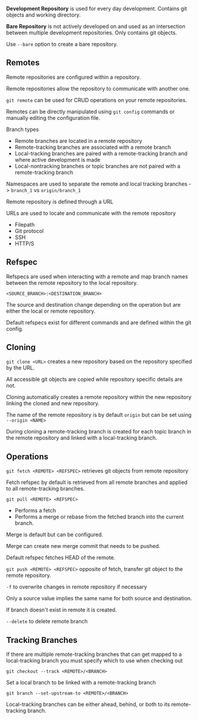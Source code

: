 
**Development Repository** is used for every day development. Contains git objects and working directory.

**Bare Repository** is not actively developed on and used as an intersection between multiple development repositories. Only contains git objects.

Use `--bare` option to create a bare repository.


## Remotes

Remote repositories are configured within a repository.

Remote repositories allow the repository to communicate with another one.

`git remote` can be used for CRUD operations on your remote repositories.

Remotes can be directly manipulated using `git config` commands or manually editing the configuration file.

Branch types
- Remote branches are located in a remote repository
- Remote-tracking branches are associated with a remote branch
- Local-tracking branches are paired with a remote-tracking branch and where active development is made
- Local-nontracking branches or topic branches are not paired with a remote-tracking branch

Namespaces are used to separate the remote and local tracking branches -> `branch_1` vs `origin/branch_1`

Remote repository is defined through a URL

URLs are used to locate and communicate with the remote repository
- Filepath
- Git protocol
- SSH
- HTTP/S


## Refspec

Refspecs are used when interacting with a remote and map branch names between the remote repository to the local repository.

`<SOURCE_BRANCH>:<DESTINATION_BRANCH>`

The source and destination change depending on the operation but are either the local or remote repository.

Default refspecs exist for different commands and are defined within the git config.


## Cloning

`git clone <URL>` creates a new repository based on the repository specified by the URL.

All accessible git objects are copied while repository specific details are not.

Cloning automatically creates a remote repository within the new repository linking the cloned and new repository.

The name of the remote repository is by default `origin` but can be set using `--origin <NAME>`

During cloning a remote-tracking branch is created for each topic branch in the remote repository and linked with a local-tracking branch.


## Operations

`git fetch <REMOTE> <REFSPEC>` retrieves git objects from remote repository

Fetch refspec by default is retrieved from all remote branches and applied to all remote-tracking branches.

`git pull <REMOTE> <REFSPEC>` 
* Performs a fetch
* Performs a merge or rebase from the fetched branch into the current branch. 

Merge is default but can be configured.

Merge can create new merge commit that needs to be pushed.

Default refspec fetches HEAD of the remote.

`git push <REMOTE> <REFSPEC>` opposite of fetch, transfer git object to the remote repository.

`-f` to overwrite changes in remote repository if necessary

Only a source value implies the same name for both source and destination.

If branch doesn't exist in remote it is created.

`--delete` to delete remote branch


## Tracking Branches

If there are multiple remote-tracking branches that can get mapped to a local-tracking branch you must specify which to use when checking out

`git checkout --track <REMOTE>/<BRANCH>`

Set a local branch to be linked with a remote-tracking branch

`git branch --set-upstream-to <REMOTE>/<BRANCH>`

Local-tracking branches can be either ahead, behind, or both to its remote-tracking branch.

